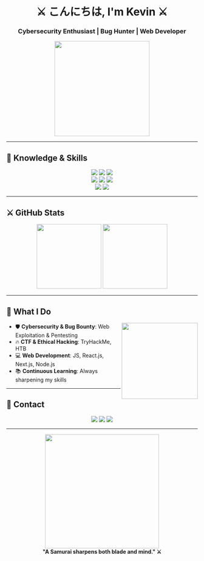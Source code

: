 <h1 align="center">⚔️ こんにちは, I'm Kevin ⚔️</h1>
<h3 align="center">Cybersecurity Enthusiast | Bug Hunter | Web Developer</h3>

<p align="center">
  <img src="https://media.giphy.com/media/YQitE4YNQNahy/giphy.gif" width="250px">
</p>

---

## 📜 Knowledge & Skills
<p align="center">
  <img src="https://img.shields.io/badge/Python-FFD43B?style=for-the-badge&logo=python&logoColor=blue" />
  <img src="https://img.shields.io/badge/JavaScript-F7DF1E?style=for-the-badge&logo=javascript&logoColor=black" />
  <img src="https://img.shields.io/badge/Node.js-339933?style=for-the-badge&logo=nodedotjs&logoColor=white" />
  <br>
  <img src="https://img.shields.io/badge/Burp%20Suite-FF8135?style=for-the-badge&logo=burpsuite&logoColor=white" />
  <img src="https://img.shields.io/badge/Kali%20Linux-557C94?style=for-the-badge&logo=kalilinux&logoColor=white" />
  <img src="https://img.shields.io/badge/Metasploit-202020?style=for-the-badge&logo=metasploit&logoColor=blue" />
  <br>
  <img src="https://img.shields.io/badge/Nmap-0078D7?style=for-the-badge&logo=nmap&logoColor=white" />
  <img src="https://img.shields.io/badge/Wireshark-1679A7?style=for-the-badge&logo=wireshark&logoColor=white" />
</p>

---

## ⚔️ GitHub Stats
<p align="center">
  <img height="170px" src="https://github-readme-stats.vercel.app/api?username=kvnbryn&show_icons=true&theme=tokyonight&count_private=true" />
  <img height="170px" src="https://github-readme-stats.vercel.app/api/top-langs/?username=kvnbryn&layout=compact&theme=tokyonight" />
</p>

---

## 🎴 What I Do
<p>
  <img src="https://media.giphy.com/media/ZVik7pBtu9dNS/giphy.gif" width="200px" align="right">
  <ul>
    <li>🛡 <b>Cybersecurity & Bug Bounty</b>: Web Exploitation & Pentesting</li>
    <li>🔥 <b>CTF & Ethical Hacking</b>: TryHackMe, HTB</li>
    <li>💻 <b>Web Development</b>: JS, React.js, Next.js, Node.js</li>
    <li>📚 <b>Continuous Learning</b>: Always sharpening my skills</li>
  </ul>
</p>

---

## 🏯 Contact
<p align="center">
  <a href="https://instagram.com/kvnbryn._"><img src="https://img.shields.io/badge/-Instagram-red?style=for-the-badge&logo=instagram" /></a>
  <a href="https://tryhackme.com/p/kvnbryank"><img src="https://img.shields.io/badge/-TryHackMe-black?style=for-the-badge&logo=tryhackme" /></a>
  <a href="https://www.youtube.com/@kevink7755"><img src="https://img.shields.io/badge/-YouTube-red?style=for-the-badge&logo=youtube" /></a>
</p>

---

<p align="center">
  <img src="https://media.giphy.com/media/l1J9Kigk1k9JX6lva/giphy.gif" width="300px">
  <br>
  <strong>"A Samurai sharpens both blade and mind." ⚔️</strong>
</p>
